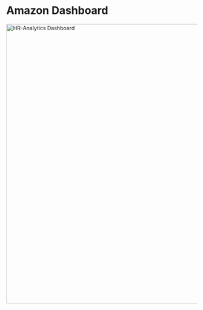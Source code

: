 # Amazon Dashboard

<img width="740" alt="HR-Analytics Dashboard" src="https://github.com/NitikaGoyal17/Amazon-Dashboard/assets/127024956/449c9028-96f9-4493-aba5-5767855bb6a5">
